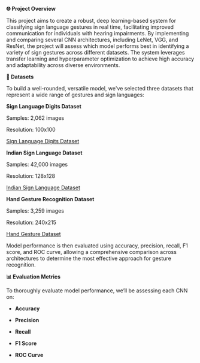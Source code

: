**🌐 Project Overview**

This project aims to create a robust, deep learning-based system for classifying sign language gestures in real time, facilitating improved communication for individuals with hearing impairments. By implementing and comparing several CNN architectures, including LeNet, VGG, and ResNet, the project will assess which model performs best in identifying a variety of sign gestures across different datasets. The system leverages transfer learning and hyperparameter optimization to achieve high accuracy and adaptability across diverse environments.

**📂 Datasets**

To build a well-rounded, versatile model, we've selected three datasets that represent a wide range of gestures and sign languages:

**Sign Language Digits Dataset**

Samples: 2,062 images

Resolution: 100x100

[Sign Language Digits Dataset](https://www.kaggle.com/datasets/ardamavi/sign-language-digits-dataset)

**Indian Sign Language Dataset**

Samples: 42,000 images

Resolution: 128x128

[Indian Sign Language Dataset](https://www.kaggle.com/datasets/vaishnaviasonawane/indian-sign-language-dataset)

**Hand Gesture Recognition Dataset**

Samples: 3,259 images

Resolution: 240x215

[Hand Gesture Dataset](https://www.kaggle.com/datasets/sarjit07/hand-gesture-recog-dataset)

Model performance is then evaluated using accuracy, precision, recall, F1 score, and ROC curve, allowing a comprehensive comparison across architectures to determine the most effective approach for gesture recognition.

**📊 Evaluation Metrics**

To thoroughly evaluate model performance, we’ll be assessing each CNN on:

- **Accuracy**
 
- **Precision**
  
- **Recall**
  
- **F1 Score**
  
- **ROC Curve**
